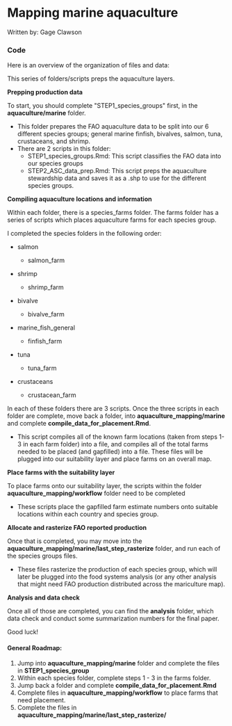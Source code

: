 # Mapping marine aquaculture


Written by: Gage Clawson

### Code

Here is an overview of the organization of files and data:

This series of folders/scripts preps the aquaculture layers. 

**Prepping production data**

To start, you should complete "STEP1_species_groups" first, in the **aquaculture/marine** folder. 
 - This folder prepares the FAO aquaculture data to be split into our 6 different species groups; general marine finfish, bivalves, salmon, tuna, crustaceans, and shrimp. 
 - There are 2 scripts in this folder:
   - STEP1_species_groups.Rmd: This script classifies the FAO data into our species groups
   - STEP2_ASC_data_prep.Rmd: This script preps the aquaculture stewardship data and saves it as a .shp to use for the different species groups.

**Compiling aquaculture locations and information**

Within each folder, there is a species_farms folder. The farms folder has a series of scripts which places aquaculture farms for each species group.

I completed the species folders in the following order: 

 - salmon
   - salmon_farm
 
 - shrimp 
   - shrimp_farm

 - bivalve
   - bivalve_farm

 - marine_fish_general
   - finfish_farm

 - tuna
   - tuna_farm

 - crustaceans
   - crustacean_farm
   
In each of these folders there are 3 scripts. Once the three scripts in each folder are complete, move back a folder, into **aquaculture_mapping/marine** and complete **compile_data_for_placement.Rmd**. 

 - This script compiles all of the known farm locations (taken from steps 1-3 in each farm folder) into a file, and compiles all of the total farms needed to be placed (and gapfilled) into a file. These files will be plugged into our suitability layer and place farms on an overall map.

**Place farms with the suitability layer**

To place farms onto our suitability layer, the scripts within the folder **aquaculture_mapping/workflow** folder need to be completed
  - These scripts place the gapfilled farm estimate numbers onto suitable locations within each country and species group. 
  
**Allocate and rasterize FAO reported production**

Once that is completed, you may move into the **aquaculture_mapping/marine/last_step_rasterize** folder, and run each of the species groups files. 

  - These files rasterize the production of each species group, which will later be plugged into the food systems analysis (or any other analysis that might need FAO production distributed across the mariculture map). 
  
**Analysis and data check**

Once all of those are completed, you can find the **analysis** folder, which data check and conduct some summarization numbers for the final paper. 

Good luck! 


#### General Roadmap: 

1. Jump into **aquaculture_mapping/marine** folder and complete the files in **STEP1_species_group**
2. Within each species folder, complete steps 1 - 3 in the farms folder. 
3. Jump back a folder and complete **compile_data_for_placement.Rmd**
4. Complete files in **aquaculture_mapping/workflow** to place farms that need placement. 
5. Complete the files in **aquaculture_mapping/marine/last_step_rasterize/**


